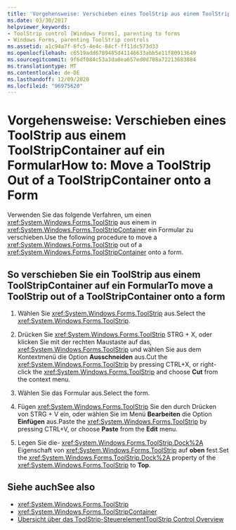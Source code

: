 ```yaml
---
title: 'Vorgehensweise: Verschieben eines ToolStrip aus einem ToolStripContainer auf ein Formular'
ms.date: 03/30/2017
helpviewer_keywords:
- ToolStrip control [Windows Forms], parenting to forms
- Windows Forms, parenting ToolStrip controls
ms.assetid: a1c94a7f-6fc5-4e4c-84cf-ff11dc573d33
ms.openlocfilehash: c6519add6789485d41146633abb5e11f80913649
ms.sourcegitcommit: 9f6df084c53a3da0ea657ed0d708a72213683084
ms.translationtype: MT
ms.contentlocale: de-DE
ms.lasthandoff: 12/09/2020
ms.locfileid: "96975620"
---
```

# <a name="how-to-move-a-toolstrip-out-of-a-toolstripcontainer-onto-a-form"></a><span data-ttu-id="de252-102">Vorgehensweise: Verschieben eines ToolStrip aus einem ToolStripContainer auf ein Formular</span><span class="sxs-lookup"><span data-stu-id="de252-102">How to: Move a ToolStrip Out of a ToolStripContainer onto a Form</span></span>
<span data-ttu-id="de252-103">Verwenden Sie das folgende Verfahren, um einen <xref:System.Windows.Forms.ToolStrip> aus einem in <xref:System.Windows.Forms.ToolStripContainer> ein Formular zu verschieben.</span><span class="sxs-lookup"><span data-stu-id="de252-103">Use the following procedure to move a <xref:System.Windows.Forms.ToolStrip> out of a <xref:System.Windows.Forms.ToolStripContainer> onto a form.</span></span>

## <a name="to-move-a-toolstrip-out-of-a-toolstripcontainer-onto-a-form"></a><span data-ttu-id="de252-104">So verschieben Sie ein ToolStrip aus einem ToolStripContainer auf ein Formular</span><span class="sxs-lookup"><span data-stu-id="de252-104">To move a ToolStrip out of a ToolStripContainer onto a form</span></span>

1. <span data-ttu-id="de252-105">Wählen Sie <xref:System.Windows.Forms.ToolStrip> aus.</span><span class="sxs-lookup"><span data-stu-id="de252-105">Select the <xref:System.Windows.Forms.ToolStrip>.</span></span>

2. <span data-ttu-id="de252-106">Drücken Sie <xref:System.Windows.Forms.ToolStrip> STRG + X, oder klicken Sie mit der rechten Maustaste auf das, <xref:System.Windows.Forms.ToolStrip> und wählen Sie aus dem Kontextmenü die Option **Ausschneiden** aus.</span><span class="sxs-lookup"><span data-stu-id="de252-106">Cut the <xref:System.Windows.Forms.ToolStrip> by pressing CTRL+X, or right-click the <xref:System.Windows.Forms.ToolStrip> and choose **Cut** from the context menu.</span></span>

3. <span data-ttu-id="de252-107">Wählen Sie das Formular aus.</span><span class="sxs-lookup"><span data-stu-id="de252-107">Select the form.</span></span>

4. <span data-ttu-id="de252-108">Fügen <xref:System.Windows.Forms.ToolStrip> Sie den durch Drücken von STRG + V ein, oder wählen Sie im Menü **Bearbeiten** die Option **Einfügen** aus.</span><span class="sxs-lookup"><span data-stu-id="de252-108">Paste the <xref:System.Windows.Forms.ToolStrip> by pressing CTRL+V, or choose **Paste** from the **Edit** menu.</span></span>

5. <span data-ttu-id="de252-109">Legen Sie die- <xref:System.Windows.Forms.ToolStrip.Dock%2A> Eigenschaft von <xref:System.Windows.Forms.ToolStrip> auf **oben** fest.</span><span class="sxs-lookup"><span data-stu-id="de252-109">Set the <xref:System.Windows.Forms.ToolStrip.Dock%2A> property of the <xref:System.Windows.Forms.ToolStrip> to **Top**.</span></span>

## <a name="see-also"></a><span data-ttu-id="de252-110">Siehe auch</span><span class="sxs-lookup"><span data-stu-id="de252-110">See also</span></span>

- <xref:System.Windows.Forms.ToolStrip>
- <xref:System.Windows.Forms.ToolStripContainer>
- [<span data-ttu-id="de252-111">Übersicht über das ToolStrip-Steuerelement</span><span class="sxs-lookup"><span data-stu-id="de252-111">ToolStrip Control Overview</span></span>](toolstrip-control-overview-windows-forms.md)

